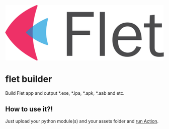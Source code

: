 ![Flet Logo](https://github.com/flet-dev/flet/raw/main/media/logo/flet-logo.svg)
# flet builder
Build Flet app and output *.exe, *.ipa, *.apk, *.aab and etc.

## How to use it?!
Just upload your python module(s) and your assets folder and [run Action](https://github.com/GrayStolid/flet_builder/actions/workflows/desktop-and-mobile-builds.yml).
